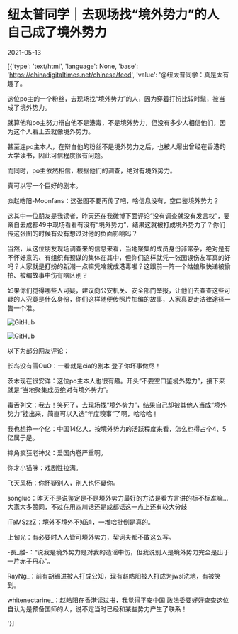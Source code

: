 # 纽太普同学｜去现场找“境外势力”的人 自己成了境外势力

2021-05-13

[{'type': 'text/html', 'language': None, 'base': 'https://chinadigitaltimes.net/chinese/feed', 'value': '@纽太普同学：真是太有趣了。

这位po主的一个粉丝，去现场找“境外势力”的人，因为穿着打扮比较时髦，被当成了境外势力。

就算他和po主努力辩白他不是港毒，不是境外势力，但没有多少人相信他们，因为这个人看上去就像境外势力。

甚至连po主本人，在辩白他的粉丝不是境外势力之后，也被人爆出曾经在香港的大学读书，因此可信程度很有问题。

而同时，po主依然相信，根据他们的调查，绝对有境外势力。

真可以写一个巨好的剧本。





@赵皓阳-Moonfans：这张图不要再传了吧，啥信息没有，空口鉴境外势力？

这其中一位朋友是我读者，昨天还在我微博下面评论“没有调查就没有发言权”，要亲自去成都49中现场看看有没有“境外势力”，结果这就被打成境外势力了？你们传这张图的时候有没有想过对他的负面影响吗？

当然，从这位朋友现场调查来的信息来看，当地聚集的成员身份非常杂，绝对是有不怀好意的、有组织有预谋的集体在其中，但你们这样就凭一张图误伤友军真的好吗？人家就是打扮的新潮一点嘛凭啥就成港毒啦？这跟前一阵一个姑娘取快递被偷拍、被编故事中伤有啥区别？

如果你们觉得哪些人可疑，建议向公安机关、安全部门举报，让他们去查查这些可疑的人究竟是什么身份，你们这样随便传照片加编的故事，人家真要走法律途径一告一个准。

![GitHub](https://chinadigitaltimes.net/chinese/files/2021/05/image-1620903608582.png)

![GitHub](https://chinadigitaltimes.net/chinese/files/2021/05/image-1620903625700.png)



以下为部分网友评论：



长岛没有雪OuO：一看就是cia的剧本 登子你坏事做尽！

茨木现在很安详：这位po主本人也很有趣。开头“不要空口鉴境外势力”，接下来就是“当地聚集成员绝对有境外势力”。

毒舌列文：我去！笑死了，去现场找“境外势力”，结果自己却被其他人当成“境外势力”挂出来，简直可以入选“年度糗事”了啊，哈哈哈！

我也想挣一个亿：中国14亿人，按境外势力的活跃程度来看，怎么也得占个4、5亿属于是。

摔角疯狂老神父：爱国内卷严重啊。

你才小猫咪：戏剧性拉满。

飞天风杨：你怀疑别人，别人也怀疑你。

songluo：昨天不是说鉴定是不是境外势力最好的方法是看方言讲的标不标准嘛…大家大多赞同，不过在用四川话还是成都话这一点上还有较大分歧

iTeMSzzZ：境外不境外不知道，一堆哈批倒是真的。

上旬光：有必要时人人皆可境外势力，契诃夫都不敢这么写。

-長_離-：“说我是境外势力是对我的造谣中伤，但我说别人是境外势力完全是出于一片赤子丹心”。

RayNg_：前有胡锡进被人打成公知，现有赵皓阳被人打成为jwsl洗地，有被笑到。

whitenectarine_：赵皓阳在香港读过书，我觉得平安中国 政法委要好好查查这位自认为是预备国师的人，说不定当时已经和某些势力产生了联系！

'}]